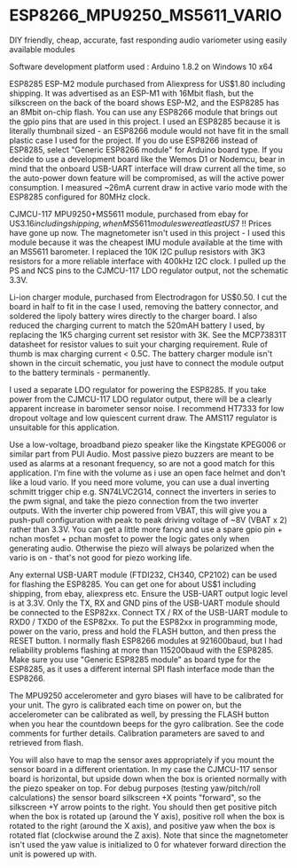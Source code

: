 # ESP8266_MPU9250_MS5611_VARIO
DIY friendly, cheap, accurate, fast responding audio variometer using easily available modules

Software development platform used : Arduino 1.8.2 on Windows 10 x64

ESP8285  ESP-M2 module purchased from Aliexpress for US$1.80 including shipping. It was advertised as an ESP-M1 with 16Mbit flash, but the silkscreen on the back of the board shows ESP-M2, and the ESP8285 has an 8Mbit on-chip flash. You can use any ESP8266 module that brings out the gpio pins that are used in this project. I used an ESP8285 because it is literally thumbnail sized - an ESP8266 module would not have fit in the small plastic case I used for the project. If you do use ESP8266 instead of ESP8285, select "Generic ESP8266 module" for Arduino board type. If you decide to use a development board like the Wemos D1 or Nodemcu, bear in mind that the onboard USB-UART interface will draw current all the time, so the auto-power down feature will be compromised, as will the active power consumption.  I measured ~26mA current draw in active vario mode with the ESP8285 configured for 80MHz clock. 

CJMCU-117 MPU9250+MS5611 module, purchased from ebay for US$3.16 including shipping, when MS5611 modules were at least US$7 !! Prices have gone up now. The magnetometer isn't used in this project - I used this module because it was the cheapest IMU module available at the time with an MS5611 barometer.  I replaced the 10K I2C pullup resistors with 3K3 resistors for a more reliable interface with 400kHz I2C clock. I pulled up the PS and NCS pins to the CJMCU-117 LDO regulator output, not the schematic 3.3V.

Li-ion charger module, purchased from Electrodragon for US$0.50.  I cut the board in half to fit in the case I used, removing the battery connector, and soldered the lipoly battery wires directly to the charger board. I also reduced the charging current to match the 520mAH battery I used, by replacing the 1K5 charging current set resistor with 3K. See the MCP73831T datasheet for resistor values to suit your charging requirement. Rule of thumb is max charging current < 0.5C. The battery charger module isn't shown in the circuit schematic, you just have to connect the module output to the battery terminals - permanently.

I used a separate LDO regulator for powering the ESP8285. If you take power from the CJMCU-117 LDO regulator output, there will be a clearly apparent increase in barometer sensor noise. I recommend HT7333 for low dropout voltage and low quiescent current draw. The AMS117 regulator is unsuitable for this application.

Use a low-voltage, broadband piezo speaker like the Kingstate KPEG006 or similar part from PUI Audio. Most passive piezo buzzers are meant to be used as alarms at a resonant frequency, so are not a good match for this application. I'm fine with the volume as i use an open face helmet and don't like a loud vario. If you need more volume, you can use a dual inverting schmitt trigger chip e.g. SN74LVC2G14, connect the inverters in series to the pwm signal, and take the piezo connection from the two inverter outputs. With the inverter chip powered from VBAT, this will give you a push-pull configuration with peak to peak driving voltage of ~8V (VBAT x 2) rather than 3.3V. You can get a little more fancy and use a spare gpio pin + nchan mosfet + pchan mosfet to power the logic gates only when generating audio. Otherwise the piezo will always be polarized when the vario is on - that's not good for piezo working life.

Any external USB-UART module (FTDI232, CH340, CP2102) can be used for flashing the ESP8285. You can get one for about US$1 including shipping, from ebay, aliexpress etc. Ensure the USB-UART output logic level is at 3.3V. Only the TX, RX and GND pins of the USB-UART module should be connected to the ESP82xx. Connect TX / RX of the USB-UART module to RXD0 / TXD0 of the ESP82xx.  To put the ESP82xx in programming mode, power on the vario, press and hold the FLASH button, and then press the RESET button. I normally flash ESP8266 modules at 921600baud, but I had reliability problems flashing at more than 115200baud with the ESP8285. Make sure you use "Generic ESP8285 module" as board type for the ESP8285, as it uses a different internal SPI flash interface mode than the ESP8266.

The MPU9250 accelerometer and gyro biases will have to be calibrated for your unit. The gyro is calibrated each time on power on, but the accelerometer can be calibrated as well, by pressing the FLASH button when you hear the countdown beeps for the gyro calibration. See the code comments for further details. Calibration parameters are saved to and retrieved from flash. 

You will also have to map the sensor axes appropriately if you mount the sensor board in a different orientation. In my case the CJMCU-117 sensor board is horizontal, but upside down when the box is oriented normally with the piezo speaker on top. For debug purposes (testing yaw/pitch/roll calculations) the sensor board silkscreen +X points "forward", so the silkscreen +Y arrow points to the right. You should then get positive pitch when the box is rotated up (around the Y axis), positive roll when the box is rotated to the right (around the X axis), and positive yaw when the box is rotated flat (clockwise around the Z axis). Note that since the magnetometer isn't used the yaw value is initialized to 0 for whatever forward direction the unit is powered up with. 
